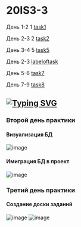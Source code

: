 # 20IS3-3 
День 1-2 1 [task1](https://github.com/sasha10020/20IS3-3_Prac_Kudravtcev/tree/main/prac_kudravtcev_zadanie_1) 

День 2-3 2 [task2](https://github.com/sasha10020/20IS3-3_Prac_Kudravtcev/tree/main/day%202-3)

День 3-4 5 [task5](https://github.com/sasha10020/20IS3-3_Prac_Kudravtcev/tree/main/day%203-4)

День 2-3 [labeloftask](https://github.com/users/sasha10020/projects/1)

День 5-6 [task7](https://github.com/sasha10020/20IS3-3_Prac_Kudravtcev/tree/main/day%204-6)

День 7-9 [task8]([https://github.com/sasha10020/20IS3-3_Prac_Kudravtcev/tree/main/day%204-6](https://github.com/sasha10020/20IS3-3_Prac_Kudravtcev/tree/main/day%207-9))

## [![Typing SVG](https://readme-typing-svg.herokuapp.com?color=%2336BCF7&lines=Кудрявцев+Александр)](https://git.io/typing-svg)
### Второй день практики
#### Визуализация БД
![image](https://user-images.githubusercontent.com/123317540/219595635-503fe91e-546c-4b0f-8044-e2baae9190dd.png)
#### Имиграция БД в проект
![image](https://user-images.githubusercontent.com/123317540/219603048-b7e0d76a-3bba-422b-aa7e-5357ea14b724.png)
### Третий день практики
#### Создание доски заданий 
![image](https://user-images.githubusercontent.com/123317540/222697366-b2ec2b6c-d376-4491-bb77-3bc9d2a23287.png)
![image](https://user-images.githubusercontent.com/123317540/222697572-b1e26753-273b-44b9-8fe0-83bb85464c47.png)
